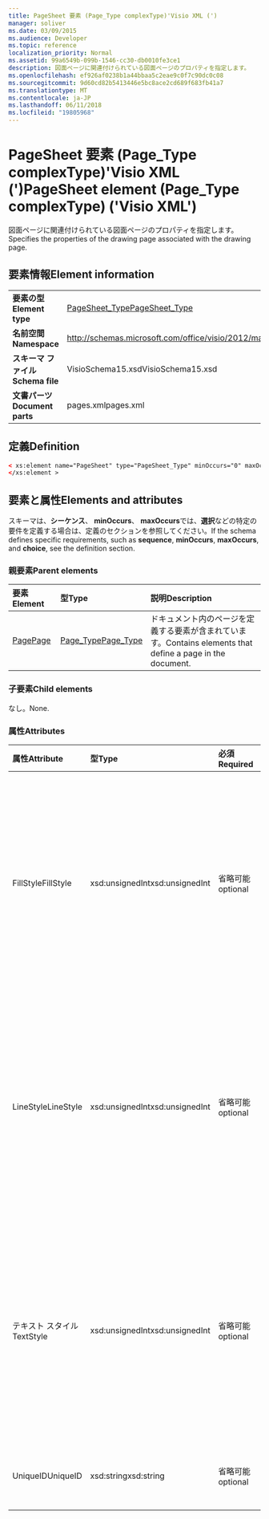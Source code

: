 ```yaml
---
title: PageSheet 要素 (Page_Type complexType)'Visio XML (')
manager: soliver
ms.date: 03/09/2015
ms.audience: Developer
ms.topic: reference
localization_priority: Normal
ms.assetid: 99a6549b-099b-1546-cc30-db0010fe3ce1
description: 図面ページに関連付けられている図面ページのプロパティを指定します。
ms.openlocfilehash: ef926af0238b1a44bbaa5c2eae9c0f7c90dc0c08
ms.sourcegitcommit: 9d60cd82b5413446e5bc8ace2cd689f683fb41a7
ms.translationtype: MT
ms.contentlocale: ja-JP
ms.lasthandoff: 06/11/2018
ms.locfileid: "19805968"
---
```

# <a name="pagesheet-element-pagetype-complextype-visio-xml"></a><span data-ttu-id="fb97a-103">PageSheet 要素 (Page_Type complexType)'Visio XML (')</span><span class="sxs-lookup"><span data-stu-id="fb97a-103">PageSheet element (Page_Type complexType) ('Visio XML')</span></span>

<span data-ttu-id="fb97a-104">図面ページに関連付けられている図面ページのプロパティを指定します。</span><span class="sxs-lookup"><span data-stu-id="fb97a-104">Specifies the properties of the drawing page associated with the drawing page.</span></span>
  
## <a name="element-information"></a><span data-ttu-id="fb97a-105">要素情報</span><span class="sxs-lookup"><span data-stu-id="fb97a-105">Element information</span></span>

|||
|:-----|:-----|
|<span data-ttu-id="fb97a-106">**要素の型**</span><span class="sxs-lookup"><span data-stu-id="fb97a-106">**Element type**</span></span> <br/> |[<span data-ttu-id="fb97a-107">PageSheet_Type</span><span class="sxs-lookup"><span data-stu-id="fb97a-107">PageSheet_Type</span></span>](pagesheet_type-complextypevisio-xml.md) <br/> |
|<span data-ttu-id="fb97a-108">**名前空間**</span><span class="sxs-lookup"><span data-stu-id="fb97a-108">**Namespace**</span></span> <br/> |http://schemas.microsoft.com/office/visio/2012/main  <br/> |
|<span data-ttu-id="fb97a-109">**スキーマ ファイル**</span><span class="sxs-lookup"><span data-stu-id="fb97a-109">**Schema file**</span></span> <br/> |<span data-ttu-id="fb97a-110">VisioSchema15.xsd</span><span class="sxs-lookup"><span data-stu-id="fb97a-110">VisioSchema15.xsd</span></span>  <br/> |
|<span data-ttu-id="fb97a-111">**文書パーツ**</span><span class="sxs-lookup"><span data-stu-id="fb97a-111">**Document parts**</span></span> <br/> |<span data-ttu-id="fb97a-112">pages.xml</span><span class="sxs-lookup"><span data-stu-id="fb97a-112">pages.xml</span></span>  <br/> |
   
## <a name="definition"></a><span data-ttu-id="fb97a-113">定義</span><span class="sxs-lookup"><span data-stu-id="fb97a-113">Definition</span></span>

```XML
< xs:element name="PageSheet" type="PageSheet_Type" minOccurs="0" maxOccurs="1" >
</xs:element > 
```

## <a name="elements-and-attributes"></a><span data-ttu-id="fb97a-114">要素と属性</span><span class="sxs-lookup"><span data-stu-id="fb97a-114">Elements and attributes</span></span>

<span data-ttu-id="fb97a-115">スキーマは、**シーケンス**、 **minOccurs**、 **maxOccurs**では、**選択**などの特定の要件を定義する場合は、定義のセクションを参照してください。</span><span class="sxs-lookup"><span data-stu-id="fb97a-115">If the schema defines specific requirements, such as **sequence**, **minOccurs**, **maxOccurs**, and **choice**, see the definition section.</span></span> 
  
### <a name="parent-elements"></a><span data-ttu-id="fb97a-116">親要素</span><span class="sxs-lookup"><span data-stu-id="fb97a-116">Parent elements</span></span>

|<span data-ttu-id="fb97a-117">**要素**</span><span class="sxs-lookup"><span data-stu-id="fb97a-117">**Element**</span></span>|<span data-ttu-id="fb97a-118">**型**</span><span class="sxs-lookup"><span data-stu-id="fb97a-118">**Type**</span></span>|<span data-ttu-id="fb97a-119">**説明**</span><span class="sxs-lookup"><span data-stu-id="fb97a-119">**Description**</span></span>|
|:-----|:-----|:-----|
|[<span data-ttu-id="fb97a-120">Page</span><span class="sxs-lookup"><span data-stu-id="fb97a-120">Page</span></span>](page-element-pages_type-complextypevisio-xml.md) <br/> |[<span data-ttu-id="fb97a-121">Page_Type</span><span class="sxs-lookup"><span data-stu-id="fb97a-121">Page_Type</span></span>](page_type-complextypevisio-xml.md) <br/> |<span data-ttu-id="fb97a-122">ドキュメント内のページを定義する要素が含まれています。</span><span class="sxs-lookup"><span data-stu-id="fb97a-122">Contains elements that define a page in the document.</span></span>  <br/> |
   
### <a name="child-elements"></a><span data-ttu-id="fb97a-123">子要素</span><span class="sxs-lookup"><span data-stu-id="fb97a-123">Child elements</span></span>

<span data-ttu-id="fb97a-124">なし。</span><span class="sxs-lookup"><span data-stu-id="fb97a-124">None.</span></span>
  
### <a name="attributes"></a><span data-ttu-id="fb97a-125">属性</span><span class="sxs-lookup"><span data-stu-id="fb97a-125">Attributes</span></span>

|<span data-ttu-id="fb97a-126">**属性**</span><span class="sxs-lookup"><span data-stu-id="fb97a-126">**Attribute**</span></span>|<span data-ttu-id="fb97a-127">**型**</span><span class="sxs-lookup"><span data-stu-id="fb97a-127">**Type**</span></span>|<span data-ttu-id="fb97a-128">**必須**</span><span class="sxs-lookup"><span data-stu-id="fb97a-128">**Required**</span></span>|<span data-ttu-id="fb97a-129">**説明**</span><span class="sxs-lookup"><span data-stu-id="fb97a-129">**Description**</span></span>|<span data-ttu-id="fb97a-130">**使用可能な値**</span><span class="sxs-lookup"><span data-stu-id="fb97a-130">**Possible values**</span></span>|
|:-----|:-----|:-----|:-----|:-----|
|<span data-ttu-id="fb97a-131">FillStyle</span><span class="sxs-lookup"><span data-stu-id="fb97a-131">FillStyle</span></span>  <br/> |<span data-ttu-id="fb97a-132">xsd:unsignedInt</span><span class="sxs-lookup"><span data-stu-id="fb97a-132">xsd:unsignedInt</span></span>  <br/> |<span data-ttu-id="fb97a-133">省略可能</span><span class="sxs-lookup"><span data-stu-id="fb97a-133">optional</span></span>  <br/> |<span data-ttu-id="fb97a-134">塗りつぶしの書式設定を継承するスタイル シートの ID を指定します。</span><span class="sxs-lookup"><span data-stu-id="fb97a-134">Specifies the ID of the style sheet from which to inherit fill formatting.</span></span> <span data-ttu-id="fb97a-135">図面内の**StyleSheet_Type**に関連付けられている**ID**属性の値である必要があります。</span><span class="sxs-lookup"><span data-stu-id="fb97a-135">It MUST be the value of the **ID** attribute associated with a **StyleSheet_Type** in the drawing.</span></span>  <br/> |<span data-ttu-id="fb97a-136">Xsd:unsignedInt の値を入力します。</span><span class="sxs-lookup"><span data-stu-id="fb97a-136">Values of the xsd:unsignedInt type.</span></span>  <br/> |
|<span data-ttu-id="fb97a-137">LineStyle</span><span class="sxs-lookup"><span data-stu-id="fb97a-137">LineStyle</span></span>  <br/> |<span data-ttu-id="fb97a-138">xsd:unsignedInt</span><span class="sxs-lookup"><span data-stu-id="fb97a-138">xsd:unsignedInt</span></span>  <br/> |<span data-ttu-id="fb97a-139">省略可能</span><span class="sxs-lookup"><span data-stu-id="fb97a-139">optional</span></span>  <br/> |<span data-ttu-id="fb97a-140">線の書式設定を継承するスタイル シートの ID を指定します。</span><span class="sxs-lookup"><span data-stu-id="fb97a-140">Specifies the ID of the style sheet from which to inherit line formatting.</span></span> <span data-ttu-id="fb97a-141">図面内の**StyleSheet_Type**に関連付けられている**ID**属性の値である必要があります。</span><span class="sxs-lookup"><span data-stu-id="fb97a-141">It MUST be the value of the **ID** attribute associated with a **StyleSheet_Type** in the drawing.</span></span>  <br/> |<span data-ttu-id="fb97a-142">Xsd:unsignedInt の値を入力します。</span><span class="sxs-lookup"><span data-stu-id="fb97a-142">Values of the xsd:unsignedInt type.</span></span>  <br/> |
|<span data-ttu-id="fb97a-143">テキスト スタイル</span><span class="sxs-lookup"><span data-stu-id="fb97a-143">TextStyle</span></span>  <br/> |<span data-ttu-id="fb97a-144">xsd:unsignedInt</span><span class="sxs-lookup"><span data-stu-id="fb97a-144">xsd:unsignedInt</span></span>  <br/> |<span data-ttu-id="fb97a-145">省略可能</span><span class="sxs-lookup"><span data-stu-id="fb97a-145">optional</span></span>  <br/> |<span data-ttu-id="fb97a-146">テキストの書式設定を継承するスタイル シートの ID を指定します。</span><span class="sxs-lookup"><span data-stu-id="fb97a-146">Specifies the ID of the style sheet from which to inherit text formatting.</span></span> <span data-ttu-id="fb97a-147">図面内の**StyleSheet_Type**に関連付けられている**ID**属性の値である必要があります。</span><span class="sxs-lookup"><span data-stu-id="fb97a-147">It MUST be the value of the **ID** attribute associated with a **StyleSheet_Type** in the drawing.</span></span>  <br/> |<span data-ttu-id="fb97a-148">Xsd:unsignedInt の値を入力します。</span><span class="sxs-lookup"><span data-stu-id="fb97a-148">Values of the xsd:unsignedInt type.</span></span>  <br/> |
|<span data-ttu-id="fb97a-149">UniqueID</span><span class="sxs-lookup"><span data-stu-id="fb97a-149">UniqueID</span></span>  <br/> |<span data-ttu-id="fb97a-150">xsd:string</span><span class="sxs-lookup"><span data-stu-id="fb97a-150">xsd:string</span></span>  <br/> |<span data-ttu-id="fb97a-151">省略可能</span><span class="sxs-lookup"><span data-stu-id="fb97a-151">optional</span></span>  <br/> |<span data-ttu-id="fb97a-152">その親要素内の要素の一意の ID。</span><span class="sxs-lookup"><span data-stu-id="fb97a-152">The unique ID of the element within its parent element.</span></span>  <br/> |<span data-ttu-id="fb97a-153">Xsd:string の値を入力します。</span><span class="sxs-lookup"><span data-stu-id="fb97a-153">Values of the xsd:string type.</span></span>  <br/> |
   

